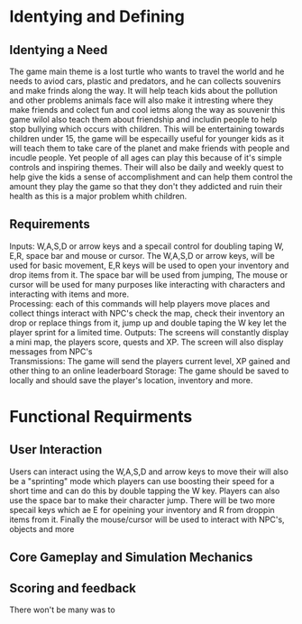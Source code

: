 # Identying and Defining
## Identying a Need 
The game main theme is a lost turtle who wants to travel the world and he needs to aviod cars, plastic and predators, and he can collects souvenirs and make frinds along the way. It will help teach kids about the pollution and other problems animals face will also make it intresting where they make friends and colect fun and cool ietms along the way as souvenir this game wilol also teach them about friendship and includin people to help stop bullying which occurs with children. This will be entertaining towards children under 15, the game will be especailly useful for younger kids as it will teach them to take care of the planet and make friends with people and incudle people. Yet people of all ages can play this because of it's simple controls and inspiring themes. Their will also be daily and weekly quest to help give the kids a sense of accomplishment and can help them control the amount they play the game so that they don't they addicted and ruin their health as this is a major problem whith children.   
## Requirements 
Inputs: W,A,S,D or arrow keys and a specail control for doubling taping W, E,R, space bar and mouse or cursor. The W,A,S,D or arrow keys, will be used for  basic movement, E,R keys will be used to open your inventory and drop items from it. The space bar will be used from jumping, The mouse or cursor will be used for many purposes like interacting with characters and interacting with items and more.   
Processing: each of this commands will help players move places and collect things interact with NPC's check the map, check their inventory an drop or replace things from it, jump up and double taping the W key let the player sprint for a limited time. 
Outputs: The screens will constantly display a mini map, the players score, quests and XP. The screen will also display messages from NPC's  
Transmissions: The game will send the players current level, XP gained and other thing to an online leaderboard
Storage: The game should be saved to locally and should save the player's location, inventory and more.
# Functional Requirments
## User Interaction 
Users can interact using the W,A,S,D  and arrow keys to move their will also be a "sprinting" mode which players can use boosting their speed for a short time and can do this by double tapping the W key. Players can also use the space bar to make their character jump. There will be two more specail keys which ae E for opeining your inventory and R from droppin items from it. Finally the mouse/cursor will be used to interact with NPC's, objects and more
## Core Gameplay and Simulation Mechanics 
## Scoring and feedback
There won't be many was to 